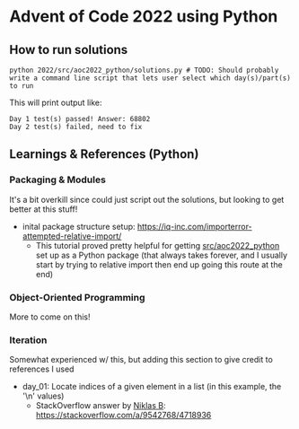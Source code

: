 # Advent of Code 2022 using Python

## How to run solutions

```text
python 2022/src/aoc2022_python/solutions.py # TODO: Should probably write a command line script that lets user select which day(s)/part(s) to run
```

This will print output like:

```text
Day 1 test(s) passed! Answer: 68802
Day 2 test(s) failed, need to fix
```

## Learnings & References (Python)

### Packaging & Modules

It's a bit overkill since could just script out the solutions, but looking to get better at this stuff!

- inital package structure setup: https://iq-inc.com/importerror-attempted-relative-import/
  - This tutorial proved pretty helpful for getting [src/aoc2022_python](src/aoc2022_python) set up as a Python package (that always takes forever, and I usually start by trying to relative import then end up going this route at the end)

### Object-Oriented Programming

More to come on this!

### Iteration

Somewhat experienced w/ this, but adding this section to give credit to references I used

- day_01: Locate indices of a given element in a list (in this example, the '\n' values)
  - StackOverflow answer by [Niklas B](https://github.com/niklasb): https://stackoverflow.com/a/9542768/4718936
